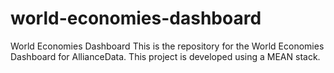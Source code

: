 # world-economies-dashboard
World Economies Dashboard 
This is the repository for the World Economies Dashboard for AllianceData. This project is developed using a MEAN stack.
